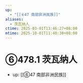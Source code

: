 ```yaml
---
up:
  - "[[⑥47 南部非洲民族]]"
aliases:
  - 茨瓦纳人
ctime: 2025-03-01T13:46:27+08:00
mtime: 2025-10-01T11:40:30+08:00
---
```


# ⑥478.1 茨瓦纳人

- up: [[⑥47 南部非洲民族]]
